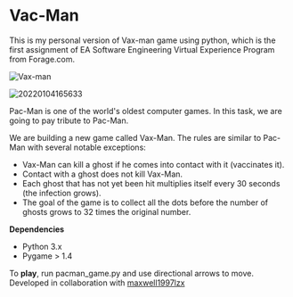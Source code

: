 # Vac-Man
This is my personal version of Vax-man game using python, which is the first assignment of EA Software Engineering Virtual Experience Program from Forage.com.

![Vax-man](https://user-images.githubusercontent.com/47311671/148130533-324ccdcd-f9a9-410e-8e35-26abe32c14eb.gif)

![20220104165633](https://user-images.githubusercontent.com/47311671/148129115-8b7192dd-ee25-46a0-8ead-7c91642c4ec5.png)

Pac-Man is one of the world's oldest computer games. In this task, we are going to pay tribute to Pac-Man. 

We are building a new game called Vax-Man. The rules are similar to Pac-Man with several notable exceptions:<br>
<ul>
  <li>Vax-Man can kill a ghost if he comes into contact with it (vaccinates it). </li>
  <li>Contact with a ghost does not kill Vax-Man.</li>
  <li>Each ghost that has not yet been hit multiplies itself every 30 seconds (the infection grows).</li>
  <li>The goal of the game is to collect all the dots before the number of ghosts grows to 32 times the original number.</li>
</ul>

<b>Dependencies</b>
<ul>
  <li>Python 3.x</li>
  <li>Pygame > 1.4</li>
</ul>
To <b>play</b>, run pacman_game.py and use directional arrows to move.
<br>
Developed in collaboration with <a href="https://github.com/maxwell1997lzx">maxwell1997lzx</a>
